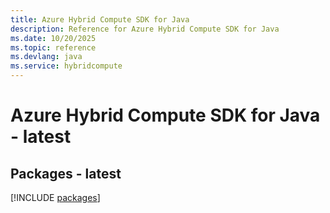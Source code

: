 ```yaml
---
title: Azure Hybrid Compute SDK for Java
description: Reference for Azure Hybrid Compute SDK for Java
ms.date: 10/20/2025
ms.topic: reference
ms.devlang: java
ms.service: hybridcompute
---
```

# Azure Hybrid Compute SDK for Java - latest
## Packages - latest
[!INCLUDE [packages](hybrid-compute-index.md)]